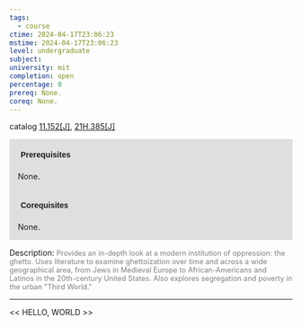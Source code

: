 ```yaml
---
tags:
  - course
ctime: 2024-04-17T23:06:23
mstime: 2024-04-17T23:06:23
level: undergraduate
subject: 
university: mit
completion: open
percentage: 0
prereq: None.
coreq: None.
---
```


catalog [11.152[J]](http://student.mit.edu/catalog/m11a.html#11.152), [21H.385[J]](http://student.mit.edu/catalog/m21Hb.html#21H.385)

<span style="display: block; padding: 15px; background-color: rgb(100, 100, 100, 0.2);"><font id="m_prereq683_0" style="display: block; font-family: Arial, sans-serif; font-weight: bold; padding: 5px">Prerequisites</font><br><span id="prereq683_0">None.</span></span>
<span style="display: block; padding: 15px; background-color: rgb(100, 100, 100, 0.2);"><font id="m_coreq683_0" style="display: block; font-family: Arial, sans-serif; font-weight: bold; padding: 5px">Corequisites</font><br><span id="coreq683_0">None.</span></span>

<font style="">Description:</font>
<font style="color: grey; font-size: 0.8rem;">Provides an in-depth look at a modern institution of oppression: the ghetto. Uses literature to examine ghettoization over time and across a wide geographical area, from Jews in Medieval Europe to African-Americans and Latinos in the 20th-century United States. Also explores segregation and poverty in the urban "Third World."</font>



---

<< HELLO, WORLD >>
